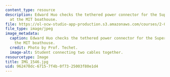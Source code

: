 ```yaml
---
content_type: resource
description: Edward Huo checks the tethered power connector for the SuperSeaPerch
  at the MIT boathouse.
file: https://ol-ocw-studio-app-production.s3.amazonaws.com/courses/2-011-introduction-to-ocean-science-and-engineering-spring-2006/962470dc67157f4b0f7325003f80e1d4_IMG_1546.jpg
file_type: image/jpeg
image_metadata:
  caption: Edward Huo checks the tethered power connector for the SuperSeaPerch at
    the MIT boathouse.
  credit: Photo by Prof. Techet.
  image-alt: Student connecting two cables together.
resourcetype: Image
title: IMG_1546.jpg
uid: 962470dc-6715-7f4b-0f73-25003f80e1d4
---
```

